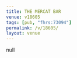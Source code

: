 ```yaml
---
title: THE MERCAT BAR
venue: v18605
tags: [pub, "fhrs:73094"]
permalink: /v/18605/
layout: venue
---
```

null